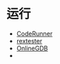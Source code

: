# 运行

- [CodeRunner](https://tool.lu/coderunner/)
- [rextester](https://rextester.com/)
- [OnlineGDB](https://www.onlinegdb.com/)
- 